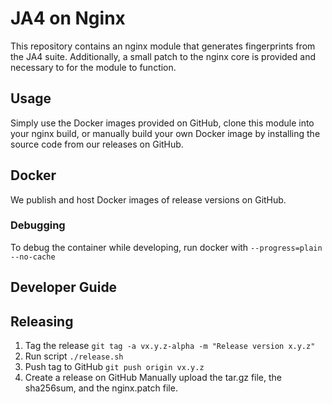 # JA4 on Nginx

This repository contains an nginx module that generates fingerprints from the JA4 suite. Additionally, a small patch to the nginx core is provided and necessary to for the module to function.

## Usage

Simply use the Docker images provided on GitHub, clone this module into your nginx build, or manually build your own Docker image by installing the source code from our releases on GitHub.

## Docker

We publish and host Docker images of release versions on GitHub.

### Debugging

To debug the container while developing, run docker with `--progress=plain --no-cache`

## Developer Guide

## Releasing

1. Tag the release
`git tag -a vx.y.z-alpha -m "Release version x.y.z"`
2. Run script
`./release.sh`
3. Push tag to GitHub
`git push origin vx.y.z`
4. Create a release on GitHub
Manually upload the tar.gz file, the sha256sum, and the nginx.patch file.
